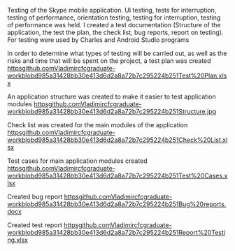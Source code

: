Testing of the Skype mobile application. UI testing, tests for interruption, testing of performance, orientation testing, testing for interruption, testing of performance was held. I created a test documentation (Structure of the application, the test the plan, the check list, bug reports, report on testing). For testing were used by Charles and Android Studio programs

In order to determine what types of testing will be carried out, as well as the risks and time that will be spent on the project, a test plan was created 
[httpsgithub.comVladimircfcgraduate-workblobd985a31428bb30e413d6d2a8a72b7c295224b251Test%20Plan.xlsx](https://github.com/Vladimircfc/graduate-work/blob/76199af61e6933103fdd0ac3ebd3eae081577abb/Test%20Plan.xlsx)

An application structure was created to make it easier to test application modules 
[httpsgithub.comVladimircfcgraduate-workblobd985a31428bb30e413d6d2a8a72b7c295224b251Structure.jpg](https://github.com/Vladimircfc/graduate-work/blob/76199af61e6933103fdd0ac3ebd3eae081577abb/Structure.jpg)

Check list was created for the main modules of the application 
[httpsgithub.comVladimircfcgraduate-workblobd985a31428bb30e413d6d2a8a72b7c295224b251Check%20List.xlsx](https://github.com/Vladimircfc/graduate-work/blob/76199af61e6933103fdd0ac3ebd3eae081577abb/Check%20List.xlsx)

Test cases for main application modules created 
[httpsgithub.comVladimircfcgraduate-workblobd985a31428bb30e413d6d2a8a72b7c295224b251Test%20Cases.xlsx](https://github.com/Vladimircfc/graduate-work/blob/76199af61e6933103fdd0ac3ebd3eae081577abb/Test%20Cases.xlsx)

Created bug report 
[httpsgithub.comVladimircfcgraduate-workblobd985a31428bb30e413d6d2a8a72b7c295224b251Bug%20reports.docx](https://github.com/Vladimircfc/graduate-work/blob/76199af61e6933103fdd0ac3ebd3eae081577abb/Bug%20reports.docx)

Created test report 
[httpsgithub.comVladimircfcgraduate-workblobd985a31428bb30e413d6d2a8a72b7c295224b251Report%20Testing.xlsx](https://github.com/Vladimircfc/graduate-work/blob/main/Report%20Testing.xlsx)
